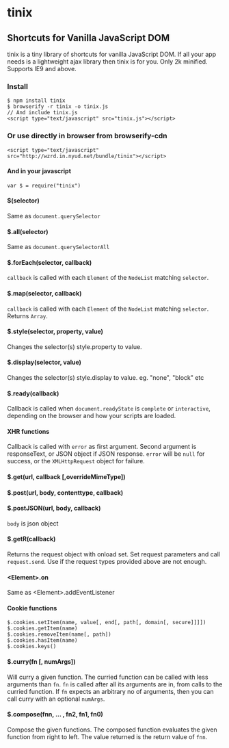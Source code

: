 # tinix

## Shortcuts for Vanilla JavaScript DOM

tinix is a tiny library of shortcuts for vanilla JavaScript DOM. If all your app needs is a lightweight ajax library then tinix is for you. Only 2k minified. Supports IE9 and above.

### Install
    $ npm install tinix
    $ browserify -r tinix -o tinix.js
    // And include tinix.js
    <script type="text/javascript" src="tinix.js"></script>
### Or use directly in browser from browserify-cdn
    <script type="text/javascript" src="http://wzrd.in.nyud.net/bundle/tinix"></script>
#### And in your javascript
    var $ = require("tinix")

#### $(selector)
Same as `document.querySelector`
#### $.all(selector)
Same as `document.querySelectorAll`
#### $.forEach(selector, callback)
`callback` is called with each `Element` of the `NodeList` matching `selector`.
#### $.map(selector, callback)
`callback` is called with each `Element` of the `NodeList` matching `selector`. Returns `Array`.  
#### $.style(selector, property, value)
Changes the selector(s) style.property to value.
#### $.display(selector, value)
Changes the selector(s) style.display to value. eg. "none", "block" etc
#### $.ready(callback)
Callback is called when `document.readyState` is `complete` or `interactive`, depending on the browser and how your scripts are loaded.
#### XHR functions
Callback is called with `error` as first argument. Second argument is responseText, or JSON object if JSON response. `error` will be `null` for success, or the `XMLHttpRequest` object for failure.
#### $.get(url, callback [,overrideMimeType])  
#### $.post(url, body, contenttype, callback)
#### $.postJSON(url, body, callback)
`body` is json object
#### $.getR(callback)
Returns the request object with onload set. Set request parameters and call `request.send`. Use if the request types provided above are not enough.
#### &lt;Element&gt;.on
Same as &lt;Element&gt;.addEventListener 
#### Cookie functions
    $.cookies.setItem(name, value[, end[, path[, domain[, secure]]]])
    $.cookies.getItem(name)
    $.cookies.removeItem(name[, path])
    $.cookies.hasItem(name)
    $.cookies.keys()
#### $.curry(fn [, numArgs])
Will curry a given function. The curried function can be called with less arguments than `fn`. `fn` is called after all its arguments are in, from calls to the curried function. If `fn` expects an arbitrary no of arguments, then you can call curry with an optional `numArgs`.
#### $.compose(fnn, ... , fn2, fn1, fn0)
Compose the given functions. The composed function evaluates the given function from right to left. The value returned is the return value of `fnn`.
    
    